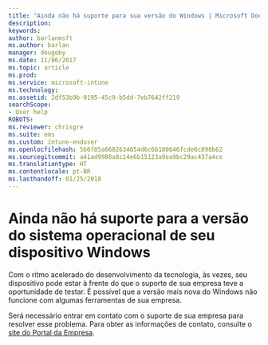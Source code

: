 ```yaml
---
title: "Ainda não há suporte para sua versão do Windows | Microsoft Docs"
description: 
keywords: 
author: barlanmsft
ms.author: barlan
manager: dougeby
ms.date: 11/06/2017
ms.topic: article
ms.prod: 
ms.service: microsoft-intune
ms.technology: 
ms.assetid: 2df53b9b-9195-45c9-b5dd-7eb7642ff219
searchScope:
- User help
ROBOTS: 
ms.reviewer: chrisgre
ms.suite: ems
ms.custom: intune-enduser
ms.openlocfilehash: 5b0f85a6682634654d6c6b180646fcde6c898b62
ms.sourcegitcommit: a41ad9988a8c14e6b15123a9ea9bc29ac437a4ce
ms.translationtype: HT
ms.contentlocale: pt-BR
ms.lasthandoff: 01/25/2018
---
```

# <a name="your-windows-devices-operating-system-version-isnt-yet-supported"></a>Ainda não há suporte para a versão do sistema operacional de seu dispositivo Windows

Com o ritmo acelerado do desenvolvimento da tecnologia, às vezes, seu dispositivo pode estar à frente do que o suporte de sua empresa teve a oportunidade de testar. É possível que a versão mais nova do Windows não funcione com algumas ferramentas de sua empresa. 

Será necessário entrar em contato com o suporte de sua empresa para resolver esse problema. Para obter as informações de contato, consulte o [site do Portal da Empresa](https://portal.manage.microsoft.com#HelpDeskDialog).

